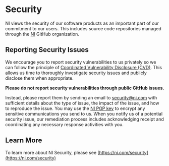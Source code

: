 <!-- Begin NI SECURITY.md V1.0 -->

# Security

NI views the security of our software products as an important part of our commitment to our users.  This includes source code repositories managed through the [NI](https://github.com/ni) GitHub organization.

## Reporting Security Issues

We encourage you to report security vulnerabilities to us privately so we can follow the principle of [Coordinated Vulnerability Disclosure (CVD)](https://vuls.cert.org/confluence/display/CVD).  This allows us time to thoroughly investigate security issues and publicly disclose them when appropriate.

**Please do not report security vulnerabilities through public GitHub issues.**

Instead, please report them by sending an email to [security@ni.com](mailto:security@ni.com) with sufficient details about the type of issue, the impact of the issue, and how to reproduce the issue.  You may use the [NI PGP key](https://www.ni.com/en/support/security/pgp.html) to encrypt any sensitive communications you send to us. When you notify us of a potential security issue, our remediation process includes acknowledging receipt and coordinating any necessary response activities with you. 

## Learn More

To learn more about NI Security, please see [https://ni.com/security](https://ni.com/security)

<!-- End NI SECURITY.md -->